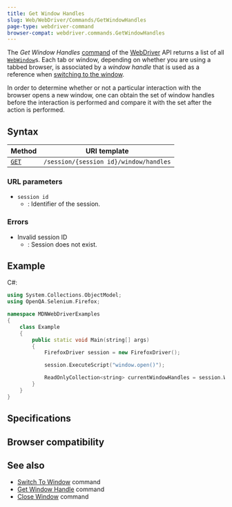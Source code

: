 ```yaml
---
title: Get Window Handles
slug: Web/WebDriver/Commands/GetWindowHandles
page-type: webdriver-command
browser-compat: webdriver.commands.GetWindowHandles
---
```




The _Get Window Handles_ [command](/Web/WebDriver/Command) of the [WebDriver](/Web/WebDriver) API returns a list of all [`WebWindow`](/Web/WebDriver/WebWindow)s. Each tab or window, depending on whether you are using a tabbed browser, is associated by a _window handle_ that is used as a reference when [switching to the window](/Web/WebDriver/Commands/SwitchToWindow).

In order to determine whether or not a particular interaction with the browser opens a new window, one can obtain the set of window handles before the interaction is performed and compare it with the set after the action is performed.

## Syntax

| Method                                    | URI template                           |
| ----------------------------------------- | -------------------------------------- |
| [`GET`](/Web/HTTP/Methods/GET) | `/session/{session id}/window/handles` |

### URL parameters

- `session id`
  - : Identifier of the session.

### Errors

- Invalid session ID
  - : Session does not exist.

## Example

C#:

```cpp
using System.Collections.ObjectModel;
using OpenQA.Selenium.Firefox;

namespace MDNWebDriverExamples
{
    class Example
    {
        public static void Main(string[] args)
        {
            FirefoxDriver session = new FirefoxDriver();

            session.ExecuteScript("window.open()");

            ReadOnlyCollection<string> currentWindowHandles = session.WindowHandles;
        }
    }
}
```

## Specifications



## Browser compatibility



## See also

- [Switch To Window](/Web/WebDriver/Commands/SwitchToWindow) command
- [Get Window Handle](/Web/WebDriver/Commands/GetWindowHandle) command
- [Close Window](/Web/WebDriver/Commands/CloseWindow) command
